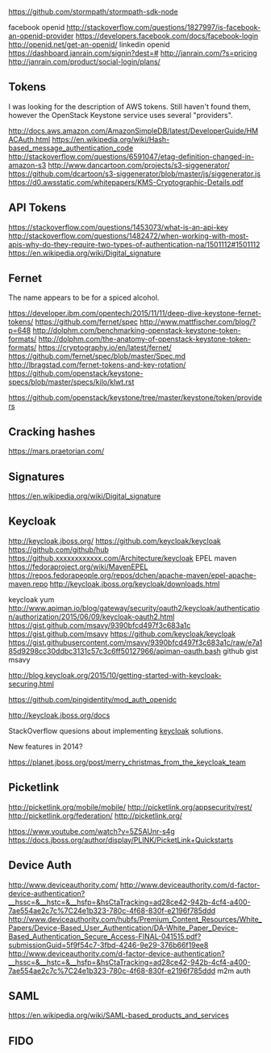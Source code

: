 
<!--
-->

https://github.com/stormpath/stormpath-sdk-node

facebook openid
http://stackoverflow.com/questions/1827997/is-facebook-an-openid-provider
https://developers.facebook.com/docs/facebook-login
http://openid.net/get-an-openid/
linkedin openid
https://dashboard.janrain.com/signin?dest=#
http://janrain.com/?s=pricing
http://janrain.com/product/social-login/plans/


Tokens
------

I was looking for the description of AWS tokens.
Still haven't found them, however the OpenStack Keystone service
uses several "providers".

http://docs.aws.amazon.com/AmazonSimpleDB/latest/DeveloperGuide/HMACAuth.html
https://en.wikipedia.org/wiki/Hash-based_message_authentication_code
http://stackoverflow.com/questions/6591047/etag-definition-changed-in-amazon-s3
http://www.dancartoon.com/projects/s3-siggenerator/
https://github.com/dcartoon/s3-siggenerator/blob/master/js/siggenerator.js
https://d0.awsstatic.com/whitepapers/KMS-Cryptographic-Details.pdf

API Tokens
----------

https://stackoverflow.com/questions/1453073/what-is-an-api-key
http://stackoverflow.com/questions/1482472/when-working-with-most-apis-why-do-they-require-two-types-of-authentication-na/1501112#1501112
https://en.wikipedia.org/wiki/Digital_signature


Fernet
------

The name appears to be for a spiced alcohol.

https://developer.ibm.com/opentech/2015/11/11/deep-dive-keystone-fernet-tokens/
https://github.com/fernet/spec
http://www.mattfischer.com/blog/?p=648
http://dolphm.com/benchmarking-openstack-keystone-token-formats/
http://dolphm.com/the-anatomy-of-openstack-keystone-token-formats/
https://cryptography.io/en/latest/fernet/
https://github.com/fernet/spec/blob/master/Spec.md
http://lbragstad.com/fernet-tokens-and-key-rotation/
https://github.com/openstack/keystone-specs/blob/master/specs/kilo/klwt.rst

https://github.com/openstack/keystone/tree/master/keystone/token/providers


Cracking hashes
---------------

https://mars.praetorian.com/

Signatures
-----------

https://en.wikipedia.org/wiki/Digital_signature

Keycloak
--------


http://keycloak.jboss.org/
https://github.com/keycloak/keycloak
https://github.com/github/hub
https://github.xxxxxxxxxxxx.com/Architecture/keycloak
EPEL maven
https://fedoraproject.org/wiki/MavenEPEL
https://repos.fedorapeople.org/repos/dchen/apache-maven/epel-apache-maven.repo
http://keycloak.jboss.org/keycloak/downloads.html

keycloak yum
http://www.apiman.io/blog/gateway/security/oauth2/keycloak/authentication/authorization/2015/06/09/keycloak-oauth2.html
https://gist.github.com/msavy/9390bfcd497f3c683a1c
https://gist.github.com/msavy
https://github.com/keycloak/keycloak
https://gist.githubusercontent.com/msavy/9390bfcd497f3c683a1c/raw/e7a185d9298cc30ddbc3131c57c3c6ff50127966/apiman-oauth.bash
github gist msavy

http://blog.keycloak.org/2015/10/getting-started-with-keycloak-securing.html

https://github.com/pingidentity/mod_auth_openidc

http://keycloak.jboss.org/docs

StackOverflow quesions about implementing
[keycloak]( http://stackoverflow.com/questions/tagged/keycloak?sort=votes )
solutions.

New features in 2014?

https://planet.jboss.org/post/merry_christmas_from_the_keycloak_team

Picketlink
----------

http://picketlink.org/mobile/mobile/
http://picketlink.org/appsecurity/rest/
http://picketlink.org/federation/
http://picketlink.org/

https://www.youtube.com/watch?v=5Z5AUnr-s4g
https://docs.jboss.org/author/display/PLINK/PicketLink+Quickstarts


Device Auth
-----------

http://www.deviceauthority.com/
http://www.deviceauthority.com/d-factor-device-authentication?__hssc=&__hstc=&__hsfp=&hsCtaTracking=ad28ce42-942b-4cf4-a400-7ae554ae2c7c%7C24e1b323-780c-4f68-830f-e2196f785ddd
http://www.deviceauthority.com/hubfs/Premium_Content_Resources/White_Papers/Device-Based_User_Authentication/DA-White_Paper_Device-Based_Authentication_Secure_Access-FINAL-041515.pdf?submissionGuid=5f9f54c7-3fbd-4246-9e29-376b66f19ee8
http://www.deviceauthority.com/d-factor-device-authentication?__hssc=&__hstc=&__hsfp=&hsCtaTracking=ad28ce42-942b-4cf4-a400-7ae554ae2c7c%7C24e1b323-780c-4f68-830f-e2196f785ddd
m2m auth



SAML
----

https://en.wikipedia.org/wiki/SAML-based_products_and_services

FIDO
----


<!-- vim: set autoindent expandtab sw=4 syntax=markdown: -->
